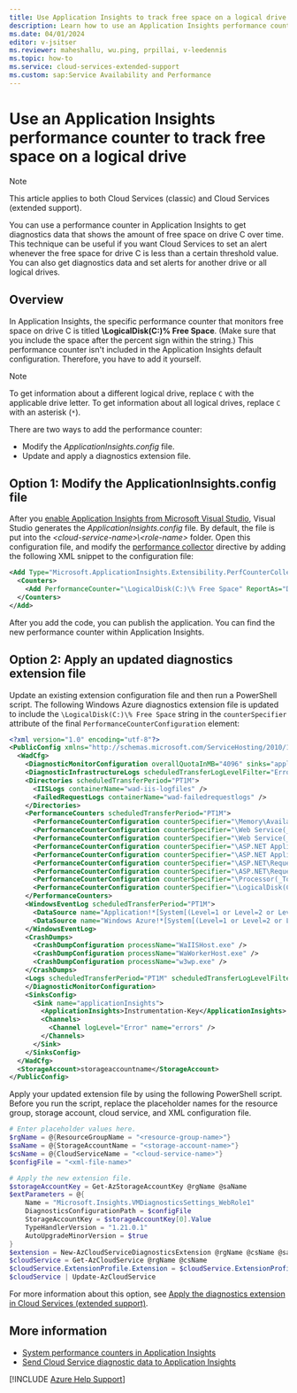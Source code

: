 ```yaml
---
title: Use Application Insights to track free space on a logical drive
description: Learn how to use an Application Insights performance counter to track free space on a logical drive in Cloud Services.
ms.date: 04/01/2024
editor: v-jsitser
ms.reviewer: maheshallu, wu.ping, prpillai, v-leedennis
ms.topic: how-to
ms.service: cloud-services-extended-support
ms.custom: sap:Service Availability and Performance
---
```

# Use an Application Insights performance counter to track free space on a logical drive

> [!NOTE]
> This article applies to both Cloud Services (classic) and Cloud Services (extended support).

You can use a performance counter in Application Insights to get diagnostics data that shows the amount of free space on drive C over time. This technique can be useful if you want Cloud Services to set an alert whenever the free space for drive C is less than a certain threshold value. You can also get diagnostics data and set alerts for another drive or all logical drives.

## Overview

In Application Insights, the specific performance counter that monitors free space on drive C is titled **\LogicalDisk(C:)% Free Space**. (Make sure that you include the space after the percent sign within the string.) This performance counter isn't included in the Application Insights default configuration. Therefore, you have to add it yourself.

> [!NOTE]
> To get information about a different logical drive, replace `C` with the applicable drive letter. To get information about all logical drives, replace `C` with an asterisk (`*`).

There are two ways to add the performance counter:  

- Modify the *ApplicationInsights.config* file.
- Update and apply a diagnostics extension file.

## Option 1: Modify the ApplicationInsights.config file

After you [enable Application Insights from Microsoft Visual Studio](/azure/azure-monitor/app/asp-net-core#enable-application-insights-server-side-telemetry-visual-studio), Visual Studio generates the *ApplicationInsights.config* file. By default, the file is put into the *\<cloud-service-name>\\\<role-name>* folder. Open this configuration file, and modify the [performance collector](/azure/azure-monitor/app/configuration-with-applicationinsights-config#performance-collector) directive by adding the following XML snippet to the configuration file:

```xml
<Add Type="Microsoft.ApplicationInsights.Extensibility.PerfCounterCollector.PerformanceCollectorModule, Microsoft.AI.PerfCounterCollector">
  <Counters>
    <Add PerformanceCounter="\LogicalDisk(C:)\% Free Space" ReportAs="Disk Free % (C:)" />
  </Counters>
</Add>
```

After you add the code, you can publish the application. You can find the new performance counter within Application Insights.

## Option 2: Apply an updated diagnostics extension file

Update an existing extension configuration file and then run a PowerShell script. The following Windows Azure diagnostics extension file is updated to include the `\LogicalDisk(C:)\% Free Space` string in the `counterSpecifier` attribute of the final `PerformanceCounterConfiguration` element:

```xml
<?xml version="1.0" encoding="utf-8"?>
<PublicConfig xmlns="http://schemas.microsoft.com/ServiceHosting/2010/10/DiagnosticsConfiguration">
  <WadCfg>
    <DiagnosticMonitorConfiguration overallQuotaInMB="4096" sinks="applicationInsights.errors">
    <DiagnosticInfrastructureLogs scheduledTransferLogLevelFilter="Error" />
    <Directories scheduledTransferPeriod="PT1M">
      <IISLogs containerName="wad-iis-logfiles" />
      <FailedRequestLogs containerName="wad-failedrequestlogs" />
    </Directories>
    <PerformanceCounters scheduledTransferPeriod="PT1M">
      <PerformanceCounterConfiguration counterSpecifier="\Memory\Available MBytes" sampleRate="PT3M" />
      <PerformanceCounterConfiguration counterSpecifier="\Web Service(_Total)\ISAPI Extension Requests/sec" sampleRate="PT3M" />
      <PerformanceCounterConfiguration counterSpecifier="\Web Service(_Total)\Bytes Total/Sec" sampleRate="PT3M" />
      <PerformanceCounterConfiguration counterSpecifier="\ASP.NET Applications(__Total__)\Requests/Sec" sampleRate="PT3M" />
      <PerformanceCounterConfiguration counterSpecifier="\ASP.NET Applications(__Total__)\Errors Total/Sec" sampleRate="PT3M" />
      <PerformanceCounterConfiguration counterSpecifier="\ASP.NET\Requests Queued" sampleRate="PT3M" />
      <PerformanceCounterConfiguration counterSpecifier="\ASP.NET\Requests Rejected" sampleRate="PT3M" />
      <PerformanceCounterConfiguration counterSpecifier="\Processor(_Total)\% Processor Time" sampleRate="PT3M" />
      <PerformanceCounterConfiguration counterSpecifier="\LogicalDisk(C:)\% Free Space" sampleRate="PT3M" />
    </PerformanceCounters>
    <WindowsEventLog scheduledTransferPeriod="PT1M">
      <DataSource name="Application!*[System[(Level=1 or Level=2 or Level=3)]]" />
      <DataSource name="Windows Azure!*[System[(Level=1 or Level=2 or Level=3 or Level=4)]]" />
    </WindowsEventLog>
    <CrashDumps>
      <CrashDumpConfiguration processName="WaIISHost.exe" />
      <CrashDumpConfiguration processName="WaWorkerHost.exe" />
      <CrashDumpConfiguration processName="w3wp.exe" />
    </CrashDumps>
    <Logs scheduledTransferPeriod="PT1M" scheduledTransferLogLevelFilter="Error" />
    </DiagnosticMonitorConfiguration>
    <SinksConfig>
      <Sink name="applicationInsights">
        <ApplicationInsights>Instrumentation-Key</ApplicationInsights>
        <Channels>
          <Channel logLevel="Error" name="errors" />
        </Channels>
      </Sink>
    </SinksConfig>
  </WadCfg>
  <StorageAccount>storageaccountname</StorageAccount>
</PublicConfig>
```

Apply your updated extension file by using the following PowerShell script. Before you run the script, replace the placeholder names for the resource group, storage account, cloud service, and XML configuration file.

```powershell
# Enter placeholder values here.
$rgName = @{ResourceGroupName = "<resource-group-name>"}
$saName = @{StorageAccountName = "<storage-account-name>"}
$csName = @{CloudServiceName = "<cloud-service-name>"}
$configFile = "<xml-file-name>"

# Apply the new extension file.
$storageAccountKey = Get-AzStorageAccountKey @rgName @saName
$extParameters = @{
    Name = "Microsoft.Insights.VMDiagnosticsSettings_WebRole1"
    DiagnosticsConfigurationPath = $configFile
    StorageAccountKey = $storageAccountKey[0].Value
    TypeHandlerVersion = "1.21.0.1"
    AutoUpgradeMinorVersion = $true
}
$extension = New-AzCloudServiceDiagnosticsExtension @rgName @csName @saName @extParameters
$cloudService = Get-AzCloudService @rgName @csName
$cloudService.ExtensionProfile.Extension = $cloudService.ExtensionProfile.Extension + $extension
$cloudService | Update-AzCloudService
```

For more information about this option, see [Apply the diagnostics extension in Cloud Services (extended support)](/azure/cloud-services-extended-support/enable-wad).

## More information

- [System performance counters in Application Insights](/azure/azure-monitor/app/performance-counters)
- [Send Cloud Service diagnostic data to Application Insights](/azure/azure-monitor/agents/diagnostics-extension-to-application-insights)

[!INCLUDE [Azure Help Support](../../../../includes/azure-help-support.md)]
